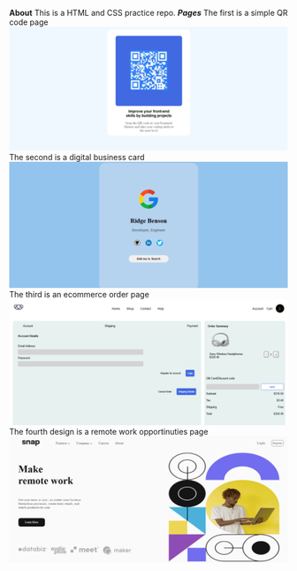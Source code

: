 **About**
This is a HTML and CSS practice repo.
***Pages***
The first is a simple QR code page <br>
![QR Code](./images/image.png)
The second is a digital business card <br>
![Business Card](./images/image2.png)
The third is an ecommerce order page <br>
![Order Page](./images/image3.png)
The fourth design is a remote work opportinuties page <br>
![Remote Work Opportunities](./images/image4.png)